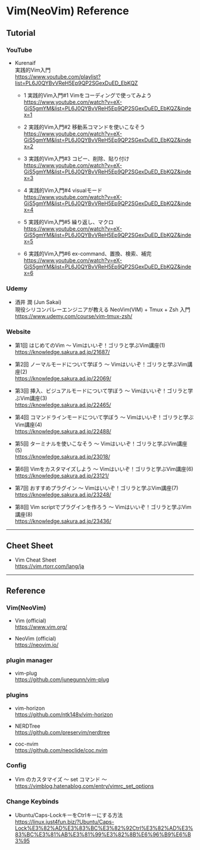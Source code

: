 # Vim(NeoVim) Reference


## Tutorial


### YouTube

- Kurenaif  
実践的Vim入門  
https://www.youtube.com/playlist?list=PL6J0QYBvVReH5Ep9QP2SGexDuED_EbKQZ  

	- 1 実践的Vim入門#1 Vimをコーディングで使ってみよう  
	https://www.youtube.com/watch?v=eX-GiS5gmYM&list=PL6J0QYBvVReH5Ep9QP2SGexDuED_EbKQZ&index=1  

	- 2 実践的Vim入門#2 移動系コマンドを使いこなそう  
	https://www.youtube.com/watch?v=eX-GiS5gmYM&list=PL6J0QYBvVReH5Ep9QP2SGexDuED_EbKQZ&index=2  

	- 3 実践的Vim入門#3 コピー、削除、貼り付け  
	https://www.youtube.com/watch?v=eX-GiS5gmYM&list=PL6J0QYBvVReH5Ep9QP2SGexDuED_EbKQZ&index=3  

	- 4 実践的Vim入門#4 visualモード  
	https://www.youtube.com/watch?v=eX-GiS5gmYM&list=PL6J0QYBvVReH5Ep9QP2SGexDuED_EbKQZ&index=4  

	- 5 実践的Vim入門#5 繰り返し、マクロ  
	https://www.youtube.com/watch?v=eX-GiS5gmYM&list=PL6J0QYBvVReH5Ep9QP2SGexDuED_EbKQZ&index=5  

	- 6 実践的Vim入門#6 ex-command、置換、検索、補完  
	https://www.youtube.com/watch?v=eX-GiS5gmYM&list=PL6J0QYBvVReH5Ep9QP2SGexDuED_EbKQZ&index=6  


### Udemy

- 酒井 潤 (Jun Sakai)  
現役シリコンバレーエンジニアが教える NeoVim(VIM) + Tmux + Zsh 入門  
https://www.udemy.com/course/vim-tmux-zsh/  


### Website

- 第1回 はじめてのVim 〜 Vimはいいぞ！ゴリラと学ぶVim講座(1)  
	https://knowledge.sakura.ad.jp/21687/  

- 第2回 ノーマルモードについて学ぼう 〜 Vimはいいぞ！ゴリラと学ぶVim講座(2)  
	https://knowledge.sakura.ad.jp/22069/  

- 第3回 挿入、ビジュアルモードについて学ぼう 〜 Vimはいいぞ！ゴリラと学ぶVim講座(3)  
	https://knowledge.sakura.ad.jp/22465/  

- 第4回 コマンドラインモードについて学ぼう 〜 Vimはいいぞ！ゴリラと学ぶVim講座(4)  
	https://knowledge.sakura.ad.jp/22488/  

- 第5回 ターミナルを使いこなそう 〜 Vimはいいぞ！ゴリラと学ぶVim講座(5)  
	https://knowledge.sakura.ad.jp/23018/  

- 第6回 Vimをカスタマイズしよう 〜 Vimはいいぞ！ゴリラと学ぶVim講座(6)  
	https://knowledge.sakura.ad.jp/23121/  

- 第7回 おすすめプラグイン 〜 Vimはいいぞ！ゴリラと学ぶVim講座(7)  
	https://knowledge.sakura.ad.jp/23248/  

- 第8回 Vim scriptでプラグインを作ろう 〜 Vimはいいぞ！ゴリラと学ぶVim講座(8)  
	https://knowledge.sakura.ad.jp/23436/  


---


## Cheet Sheet

- Vim Cheat Sheet  
https://vim.rtorr.com/lang/ja  


---


## Reference


### Vim(NeoVim)

- Vim (official)  
	https://www.vim.org/  

- NeoVim (official)  
	https://neovim.io/  


### plugin manager

- vim-plug  
https://github.com/junegunn/vim-plug  


### plugins

- vim-horizon  
https://github.com/ntk148v/vim-horizon  

- NERDTree  
https://github.com/preservim/nerdtree  

- coc-nvim  
https://github.com/neoclide/coc.nvim  



### Config 

- Vim のカスタマイズ 〜 set コマンド 〜  
	https://vimblog.hatenablog.com/entry/vimrc_set_options  


### Change Keybinds

- Ubuntu/Caps-LockキーをCtrlキーにする方法  
https://linux.just4fun.biz/?Ubuntu/Caps-Lock%E3%82%AD%E3%83%BC%E3%82%92Ctrl%E3%82%AD%E3%83%BC%E3%81%AB%E3%81%99%E3%82%8B%E6%96%B9%E6%B3%95

